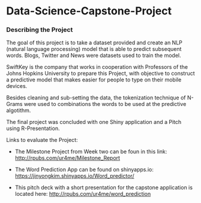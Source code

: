 # Data-Science-Capstone-Project


### Describing the Project

The goal of this project is to take a dataset provided and create an NLP (natural language processing) model that is able to predict subsequent words. Blogs, Twitter and News were datasets used to train the model.

SwiftKey is the company that works in cooperation with Professors of the Johns Hopkins University to prepare this Project, with objective to construct a predictive model that makes easier for people to type on their mobile devices.

Besides cleaning and sub-setting the data, the tokenization technique of N-Grams were used to combinations the words to be used at the predictive algotithm.

The final project was concluded with one Shiny application and a Pitch using R-Presentation.

Links to evaluate the Project:

- The Milestone Project from Week two can be foun in this link: http://rpubs.com/ur4me/Milestone_Report

- The Word Prediction App can be found on shinyapps.io: https://jinyongkim.shinyapps.io/Word_predictor/

- This pitch deck with a short presentation for the capstone application is located here: http://rpubs.com/ur4me/word_prediction
